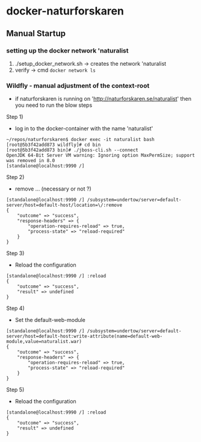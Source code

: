 # docker-naturforskaren

## Manual Startup

### setting up the docker network 'naturalist
1. ./setup_docker_network.sh -> creates the network 'naturalist
2. verify -> cmd ``` docker network ls ```


###  Wildfly - manual adjustment of the context-root
- if naturforskaren is running on 'http://naturforskaren.se/naturalist' then you need to run the blow steps

Step 1)
- log in to the docker-container with the name 'naturalist'

```
~/repos/naturforskaren$ docker exec -it naturalist bash
[root@5b3f42add873 wildfly]# cd bin
[root@5b3f42add873 bin]# ./jboss-cli.sh --connect
OpenJDK 64-Bit Server VM warning: Ignoring option MaxPermSize; support was removed in 8.0
[standalone@localhost:9990 /] 
``` 

Step 2)
- remove ... (necessary or not ?) 

```
[standalone@localhost:9990 /] /subsystem=undertow/server=default-server/host=default-host/location=\/:remove
{
    "outcome" => "success",
    "response-headers" => {
        "operation-requires-reload" => true,
        "process-state" => "reload-required"
    }
}

```


Step 3) 
- Reload the configuration
```
[standalone@localhost:9990 /] :reload
{
    "outcome" => "success",
    "result" => undefined
}
``` 

Step 4)
- Set the default-web-module 

``` 
[standalone@localhost:9990 /] /subsystem=undertow/server=default-server/host=default-host:write-attribute(name=default-web-module,value=naturalist.war)
{
    "outcome" => "success",
    "response-headers" => {
        "operation-requires-reload" => true,
        "process-state" => "reload-required"
    }
}
``` 

Step 5) 
- Reload the configuration
```
[standalone@localhost:9990 /] :reload
{
    "outcome" => "success",
    "result" => undefined
}
``` 

